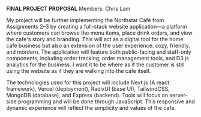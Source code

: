 **FINAL PROJECT PROPOSAL**
Members: Chris Lam

My project will be further implementing the Northstar Café from Assignments 2–3 by creating a full-stack website application—a platform where customers can browse the menu items, place drink orders, and view the cafe's story and branding. This will act as a digital tool for the home cafe business but also an extension of the user experience: cozy, friendly, and mordern. The application will feature both public-facing and staff-only components, including order tracking, order management tools, and D3.js analytics for the business. I want it to be where as if the customer is still using the website as if they are walking into the cafe itself.

The technologies used for this project will include Next.js (A react framework), Vercel (deployment), RadixUI (base UI), TailwindCSS, MongoDB (database), and Express (backend). Tools will focus on server-side programming and will be done through JavaScript. This responsive and dynamic experience will reflect the simplicity and values of the cafe.
